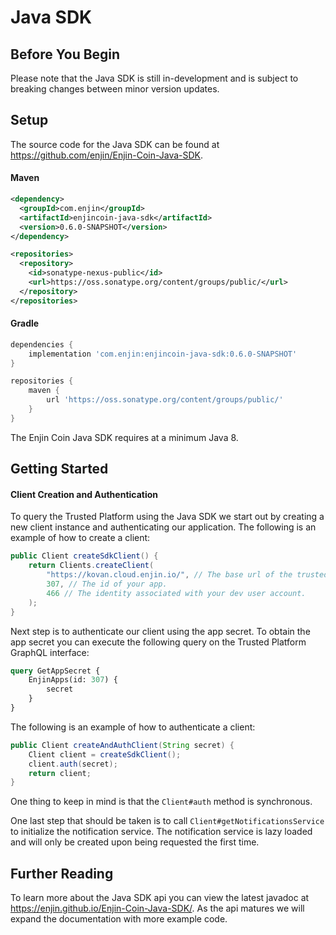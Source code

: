 # Java SDK

## Before You Begin

Please note that the Java SDK is still in-development and is subject to breaking changes between
minor version updates.

## Setup

The source code for the Java SDK can be found at https://github.com/enjin/Enjin-Coin-Java-SDK.

#### Maven

```xml
<dependency>
  <groupId>com.enjin</groupId>
  <artifactId>enjincoin-java-sdk</artifactId>
  <version>0.6.0-SNAPSHOT</version>
</dependency>

<repositories>
  <repository>
    <id>sonatype-nexus-public</id>
    <url>https://oss.sonatype.org/content/groups/public/</url>
  </repository>
</repositories>
```

#### Gradle

```groovy
dependencies {
    implementation 'com.enjin:enjincoin-java-sdk:0.6.0-SNAPSHOT'
}

repositories {
    maven {
        url 'https://oss.sonatype.org/content/groups/public/'
    }
}
```

The Enjin Coin Java SDK requires at a minimum Java 8.

## Getting Started

#### Client Creation and Authentication

To query the Trusted Platform using the Java SDK we start out by creating a new client instance
and authenticating our application. The following is an example of how to create a client:

```java
public Client createSdkClient() {
    return Clients.createClient(
        "https://kovan.cloud.enjin.io/", // The base url of the trusted platform you wish to communicate with.
        307, // The id of your app.
        466 // The identity associated with your dev user account.
    );
}
```

Next step is to authenticate our client using the app secret. To obtain the app secret you can execute
the following query on the Trusted Platform GraphQL interface:

```graphql
query GetAppSecret {
    EnjinApps(id: 307) {
        secret
    }
}
```

The following is an example of how to authenticate a client:

```java
public Client createAndAuthClient(String secret) {
    Client client = createSdkClient();
    client.auth(secret);
    return client;
}
```

One thing to keep in mind is that the ```Client#auth``` method is synchronous.

One last step that should be taken is to call ```Client#getNotificationsService``` to initialize the
notification service. The notification service is lazy loaded and will only be created upon being
requested the first time.

## Further Reading

To learn more about the Java SDK api you can view the latest javadoc at
https://enjin.github.io/Enjin-Coin-Java-SDK/. As the api matures we will expand the documentation
with more example code.